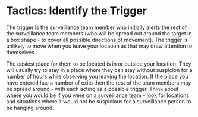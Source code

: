 [Title]: # (Tactique : identifier le déclencheur)
[Order]: # (4)

#  Tactics: Identify the Trigger

The trigger is the surveillance team member who initially alerts the rest of the surveillance team members (who will be spread out around the target in a box shape - to cover all possible directions of movement). The trigger is unlikely to move when you leave your location as that may draw attention to themselves.

The easiest place for them to be located is in or outside your location. They will usually try to stay in a place where they can stay without suspicion for a number of hours while observing you leaving the location. If the place you have entered has a number of exits then the rest of the team members may be spread around - with each acting as a possible trigger. Think about where you would be if you were on a surveillance team - look for locations and situations where it would not be suspicious for a surveillance person to be hanging around.